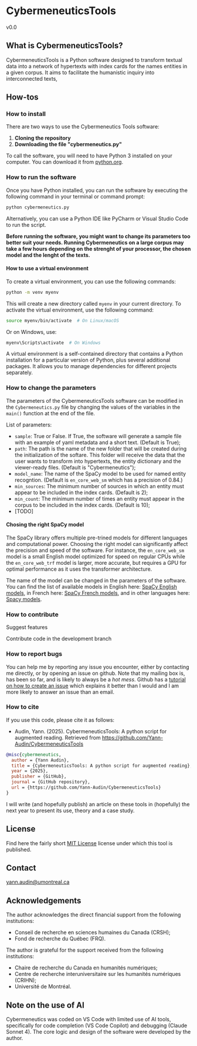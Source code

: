 # CybermeneuticsTools

v0.0

## What is CybermeneuticsTools?

CybermeneuticsTools is a Python software designed to transform textual data into a network of hypertexts with index cards for the names entities in a given corpus. It aims to facilitate the humanistic inquiry into interconnected texts, 

## How-tos

### How to install

There are two ways to use the Cybermeneutics Tools software:

1. **Cloning the repository**
2. **Downloading the file "cybermeneutics.py"**

To call the software, you will need to have Python 3 installed on your computer. You can download it from [python.org](https://www.python.org/downloads/).

### How to run the software

Once you have Python installed, you can run the software by executing the following command in your terminal or command prompt:

```bash
python cybermeneutics.py
```

Alternatively, you can use a Python IDE like PyCharm or Visual Studio Code to run the script.

**Before running the software, you might want to change its parameters too better suit your needs. Running Cybermeneutics on a large corpus may take a few hours depending on the strenght of your processor, the chosen model and the lenght of the texts.**

#### How to use a virtual environment

To create a virtual environment, you can use the following commands:

```bash
python -m venv myenv
```

This will create a new directory called `myenv` in your current directory. To activate the virtual environment, use the following command:

```bash
source myenv/bin/activate  # On Linux/macOS
```
Or on Windows, use:

```bash
myenv\Scripts\activate  # On Windows
```

A virtual environment is a self-contained directory that contains a Python installation for a particular version of Python, plus several additional packages. It allows you to manage dependencies for different projects separately.

### How to change the parameters

The parameters of the CybermeneuticsTools software can be modified in the ```Cybermeneutics.py``` file by changing the values of the variables in the ```main()``` function at the end of the file.

List of parameters:

- ```sample```: True or False. If True, the software will generate a sample file with an example of yaml metadata and a short text. (Default is True);
- ```path```: The path is the name of the new folder that will be created during the initialization of the softare. This folder will receive the data that the user wants to transform into hypertexts, the entity dictionary and the viewer-ready files. (Default is "Cybermeneutics");
- ```model_name```: The name of the SpaCy model to be used for named entity recogntion. (Default is ```en_core_web_sm``` which has a precision of $0.84$.)
- ```min_sources```: The minimum number of sources in which an entity must appear to be included in the index cards. (Default is 2);
- ```min_count```: The minimum number of times an entity must appear in the corpus to be included in the index cards. (Default is 10);
- [TODO]

#### Chosing the right SpaCy model

The SpaCy library offers multiple pre-trined models for different languages and computational power. Choosing the right model can significantly affect the precision and speed of the software. For instance, the ```en_core_web_sm``` model is a small English model optimized for speed on regular CPUs while the ```en_core_web_trf``` model is larger, more accurate, but requires a GPU for optimal performance as it uses the transformer architecture.

The name of the model can be changed in the parameters of the software. You can find the list of available models in English here: [SpaCy English models](https://spacy.io/models/en), in French here: [SpaCy French models](https://spacy.io/models/fr), and in other languages here: [Spacy models](https://spacy.io/models). 

### How to contribute

Suggest features

Contribute code in the development branch

### How to report bugs

You can help me by reporting any issue you encounter, either by contacting me directly, or by opening an issue on github. Note that my mailing box is, has been so far, and is likely to always be a *hot mess*. Github has a [tutorial on how to create an issue](https://docs.github.com/en/issues/tracking-your-work-with-issues/using-issues/creating-an-issue) which explains it better than I would and I am more likely to answer an issue than an email. 

### How to cite

If you use this code, please cite it as follows: 

- Audin, Yann. (2025). CybermeneuticsTools: A python script for augmented reading. Retrieved from https://github.com/Yann-Audin/CybermeneuticsTools

```bibtex
@misc{cybermeneutics,
  author = {Yann Audin},
  title = {CybermeneuticsTools: A python script for augmented reading},
  year = {2025},
  publisher = {GitHub},
  journal = {GitHub repository},
  url = {https://github.com/Yann-Audin/CybermeneuticsTools}
}
```

I will write (and hopefully publish) an article on these tools in (hopefully) the next year to present its use, theory and a case study. 

## License

Find here the fairly short [MIT License](LICENSE) license under which this tool is published.

## Contact

[yann.audin@umontreal.ca](mailto:yann.audin@umontreal.ca)

## Acknowledgements

The author acknowledges the direct financial support from the following institutions:

- Conseil de recherche en sciences humaines du Canada (CRSH);
- Fond de recherche du Québec (FRQ).

The author is grateful for the support received from the following institutions:

- Chaire de recherche du Canada en humanités numériques;
- Centre de recherche interuniversitaire sur les humanités numériques (CRIHN);
- Université de Montréal.

## Note on the use of AI

Cybermeneutics was coded on VS Code with limited use of AI tools, specifically for code completion (VS Code Copilot) and debugging (Claude Sonnet 4). The core logic and design of the software were developed by the author. 